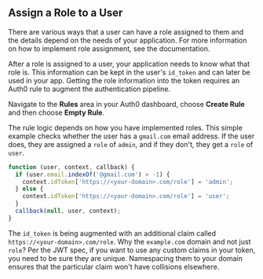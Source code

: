 ## Assign a Role to a User

There are various ways that a user can have a role assigned to them and the details depend on the needs of your application. For more information on how to implement role assignment, see the documentation.

After a role is assigned to a user, your application needs to know what that role is. This information can be kept in the user's `id_token` and can later be used in your app. Getting the role information into the token requires an Auth0 rule to augment the authentication pipeline.

Navigate to the **Rules** area in your Auth0 dashboard, choose **Create Rule** and then choose **Empty Rule**.

The rule logic depends on how you have implemented roles. This simple example checks whether the user has a `gmail.com` email address. If the user does, they are assigned a `role` of `admin`, and if they don't, they get a `role` of `user`.

```js
function (user, context, callback) {
  if (user.email.indexOf('@gmail.com') > -1) {
    context.idToken['https://<your-domain>.com/role'] = 'admin';
  } else {
    context.idToken['https://<your-domain>.com/role'] = 'user';
  }
  callback(null, user, context);
}
```

The `id_token` is being augmented with an additional claim called `https://<your-domain>.com/role`. Why the `example.com` domain and not just `role`? Per the JWT spec, if you want to use any custom claims in your token, you need to be sure they are unique. Namespacing them to your domain ensures that the particular claim won't have collisions elsewhere.